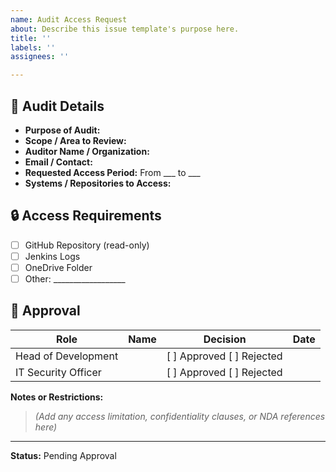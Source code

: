 ```yaml
---
name: Audit Access Request
about: Describe this issue template's purpose here.
title: ''
labels: ''
assignees: ''

---
```


## 🧩 Audit Details
- **Purpose of Audit:**  
- **Scope / Area to Review:**  
- **Auditor Name / Organization:**  
- **Email / Contact:**  
- **Requested Access Period:** From ___ to ___  
- **Systems / Repositories to Access:**  

## 🔒 Access Requirements
- [ ] GitHub Repository (read-only)
- [ ] Jenkins Logs
- [ ] OneDrive Folder
- [ ] Other: __________________

## 🧠 Approval
| Role | Name | Decision | Date |
|------|------|-----------|------|
| Head of Development |  | [ ] Approved [ ] Rejected |  |
| IT Security Officer |  | [ ] Approved [ ] Rejected |  |

**Notes or Restrictions:**  
> _(Add any access limitation, confidentiality clauses, or NDA references here)_

---
**Status:** Pending Approval
